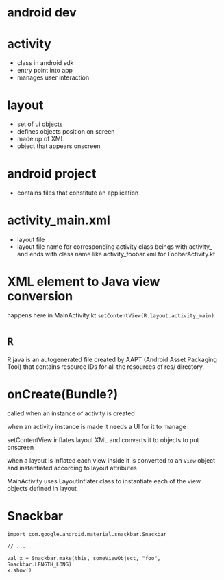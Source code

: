 # android dev

# activity

- class in android sdk
- entry point into app
- manages user interaction

# layout

- set of ui objects
- defines objects position on screen
- made up of XML
- object that appears onscreen

# android project

- contains files that constitute an application

# activity_main.xml

- layout file
- layout file name for corresponding activity class beings with activity_ and ends with class name like activity_foobar.xml for FoobarActivity.kt

# XML element to Java view conversion

happens here in MainActivity.kt `setContentView(R.layout.activity_main)`

# `R`

R.java is an autogenerated file created by AAPT (Android Asset Packaging Tool) that contains resource IDs for all the resources of res/ directory.

# onCreate(Bundle?)

called when an instance of activity is created

when an activity instance is made it needs a UI for it to manage

setContentView inflates layout XML and converts it to objects to put onscreen

when a layout is inflated each view inside it is converted to an `View` object and instantiated according to layout attributes

MainActivity uses LayoutInflater class to instantiate each of the view objects defined in layout

# Snackbar

```
import com.google.android.material.snackbar.Snackbar

// ...

val x = Snackbar.make(this, someViewObject, "foo", Snackbar.LENGTH_LONG)
x.show()
```

